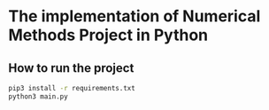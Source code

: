 # The implementation of Numerical Methods Project in Python

## How to run the project
```bash
pip3 install -r requirements.txt
python3 main.py
```
